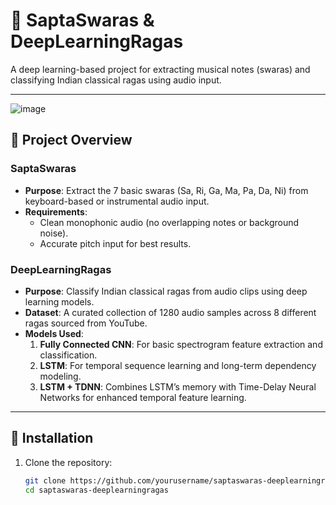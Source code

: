 # 🎵 SaptaSwaras & DeepLearningRagas

A deep learning-based project for extracting musical notes (swaras) and classifying Indian classical ragas using audio input.

---

![image](https://github.com/user-attachments/assets/db770004-bcf8-4585-92e4-ce43d11c9731)


## 📁 Project Overview

### SaptaSwaras

- **Purpose**: Extract the 7 basic swaras (Sa, Ri, Ga, Ma, Pa, Da, Ni) from keyboard-based or instrumental audio input.
- **Requirements**:
  - Clean monophonic audio (no overlapping notes or background noise).
  - Accurate pitch input for best results.

### DeepLearningRagas

- **Purpose**: Classify Indian classical ragas from audio clips using deep learning models.
- **Dataset**: A curated collection of 1280 audio samples across 8 different ragas sourced from YouTube.
- **Models Used**:
  1. **Fully Connected CNN**: For basic spectrogram feature extraction and classification.
  2. **LSTM**: For temporal sequence learning and long-term dependency modeling.
  3. **LSTM + TDNN**: Combines LSTM’s memory with Time-Delay Neural Networks for enhanced temporal feature learning.

---

## 🔧 Installation

1. Clone the repository:
   ```bash
   git clone https://github.com/yourusername/saptaswaras-deeplearningragas.git
   cd saptaswaras-deeplearningragas


